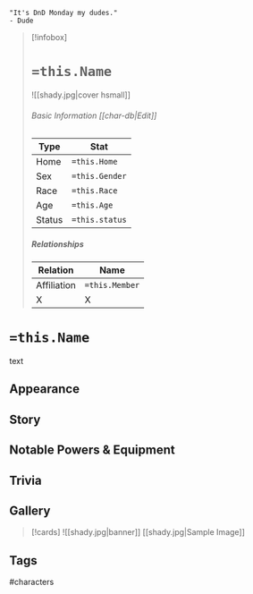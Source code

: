	"It's DnD Monday my dudes." 
	- Dude

> [!infobox]
> # `=this.Name`
> ![[shady.jpg|cover hsmall]]
> ###### Basic Information [[char-db|Edit]]
> | Type | Stat |
> | ---- | ---- |
> | Home | `=this.Home` |
> | Sex | `=this.Gender` |
> | Race | `=this.Race` |
> | Age | `=this.Age` |
> | Status | `=this.status` |
> ##### Relationships
> | Relation | Name |
> | ---- | ---- |
> | Affiliation | `=this.Member` |
> |X | X|

# `=this.Name`
text
## Appearance
## Story
## Notable Powers & Equipment
## Trivia

## Gallery
>[!cards]
>![[shady.jpg|banner]]
>[[shady.jpg|Sample Image]]
>

## Tags
#characters